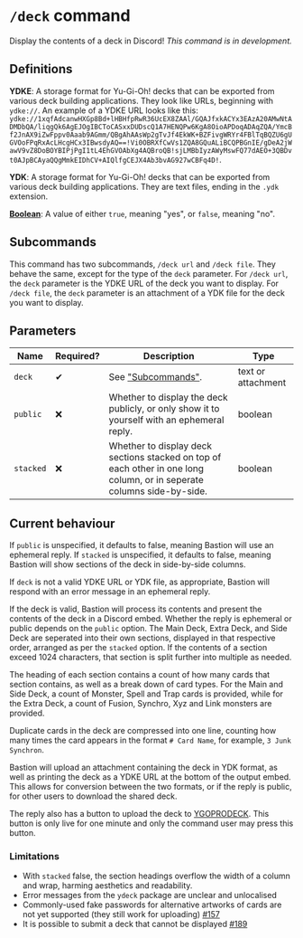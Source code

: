 # `/deck` command

Display the contents of a deck in Discord! _This command is in development._

## Definitions

**YDKE**: A storage format for Yu-Gi-Oh! decks that can be exported from various deck building applications. They look like URLs, beginning with `ydke://`. An example of a YDKE URL looks like this: `ydke://1xqfAdcanwHXGp8Bd+lHBHfpRwR36UcEX8ZAAl/GQAJfxkACYx3EAzA20AMwNtADMDbQA/liqgQk6AgEJOgIBCToCASxxDUDscQ1A7HENQPw6KgA8OioAPDoqADAqZQA/YmcBf2JnAX9iZwFppv0Aaab9AGmm/QBgAhAAsWp2gTvJf4EkWK+BZFivgWRYr4FBlTqBQZU6gUGVOoFPqRxAcLHcgHCx3IBwsdyAQ==!Vi0OBRXfCwVs1ZQA8GQuALiBCQPBGnIE/gDeA2jWawV9vZ8DoBOYBIPjPgI1tL4EhGVOAbXg4AQBroQB!sjLMBbIyzAWyMswFQ77dAEO+3QBDvt0AJpBCAyaQQgMmkEIDhCV+AIQlfgCEJX4Ab3bvAG927wCBFq4D!`.

**YDK**: A storage format for Yu-Gi-Oh! decks that can be exported from various deck building applications. They are text files, ending in the `.ydk` extension.

[**Boolean**](https://en.wikipedia.org/wiki/Boolean_data_type): A value of either `true`, meaning "yes", or `false`, meaning "no".

## Subcommands
This command has two subcommands, `/deck url` and `/deck file`. They behave the same, except for the type of the `deck` parameter. For `/deck url`, the `deck` parameter is the YDKE URL of the deck you want to display. For `/deck file`, the `deck` parameter is an attachment of a YDK file for the deck you want to display.

## Parameters

Name | Required? | Description | Type
--- | --- | --- | ---
`deck` | ✔ | See ["Subcommands"](#subcommands). | text or attachment
`public` | ❌ | Whether to display the deck publicly, or only show it to yourself with an ephemeral reply. | boolean
`stacked` | ❌ | Whether to display deck sections stacked on top of each other in one long column, or in seperate columns side-by-side. | boolean

## Current behaviour

If `public` is unspecified, it defaults to false, meaning Bastion will use an ephemeral reply. If `stacked` is unspecified, it defaults to false, meaning Bastion will show sections of the deck in side-by-side columns.

If `deck` is not a valid YDKE URL or YDK file, as appropriate, Bastion will respond with an error message in an ephemeral reply.

If the deck is valid, Bastion will process its contents and present the contents of the deck in a Discord embed. Whether the reply is ephemeral or public depends on the `public` option. The Main Deck, Extra Deck, and Side Deck are seperated into their own sections, displayed in that respective order, arranged as per the `stacked` option. If the contents of a section exceed 1024 characters, that section is split further into multiple as needed.

The heading of each section contains a count of how many cards that section contains, as well as a break down of card types. For the Main and Side Deck, a count of Monster, Spell and Trap cards is provided, while for the Extra Deck, a count of Fusion, Synchro, Xyz and Link monsters are provided.

Duplicate cards in the deck are compressed into one line, counting how many times the card appears in the format `# Card Name`, for example, `3 Junk Synchron`.

Bastion will upload an attachment containing the deck in YDK format, as well as printing the deck as a YDKE URL at the bottom of the output embed. This allows for conversion between the two formats, or if the reply is public, for other users to download the shared deck.

The reply also has a button to upload the deck to [YGOPRODECK](https://ygoprodeck.com/deckbuilder/). This button is only live for one minute and only the command user may press this button.

### Limitations

- With `stacked` false, the section headings overflow the width of a column and wrap, harming aesthetics and readability.
- Error messages from the `ydeck` package are unclear and unlocalised
- Commonly-used fake passwords for alternative artworks of cards are not yet supported (they still work for uploading) [#157](https://github.com/DawnbrandBots/bastion-bot/issues/157)
- It is possible to submit a deck that cannot be displayed [#189](https://github.com/DawnbrandBots/bastion-bot/issues/189)
